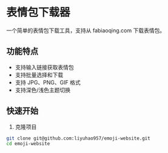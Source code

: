 # 表情包下载器

一个简单的表情包下载工具，支持从 fabiaoqing.com 下载表情包。

## 功能特点

- 支持输入链接获取表情包
- 支持批量选择和下载
- 支持 JPG、PNG、GIF 格式
- 支持深色/浅色主题切换

## 快速开始

1. 克隆项目
```bash
git clone git@github.com:liyuhao957/emoji-website.git
cd emoji-website
```